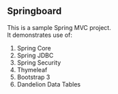 ## Springboard ##
This is a sample Spring MVC project.  
It demonstrates use of:

1. Spring Core
2. Spring JDBC
3. Spring Security
4. Thymeleaf
5. Bootstrap 3
6. Dandelion Data Tables
